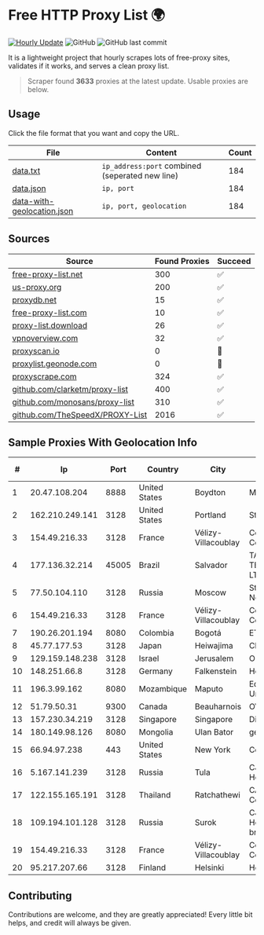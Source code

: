 
# Free HTTP Proxy List 🌍

[![Hourly Update](https://github.com/mertguvencli/http-proxy-list/actions/workflows/main.yml/badge.svg?branch=main)](https://github.com/mertguvencli/http-proxy-list/actions/workflows/main.yml)
![GitHub](https://img.shields.io/github/license/mertguvencli/http-proxy-list)
![GitHub last commit](https://img.shields.io/github/last-commit/mertguvencli/http-proxy-list)

It is a lightweight project that hourly scrapes lots of free-proxy sites, validates if it works, and serves a clean proxy list.


> Scraper found **3633** proxies at the latest update. Usable proxies are below.

## Usage

Click the file format that you want and copy the URL.


|File|Content|Count|
|----|-------|-----|
|[data.txt](https://raw.githubusercontent.com/mertguvencli/http-proxy-list/main/proxy-list/data.txt)|`ip_address:port` combined (seperated new line)|184|
|[data.json](https://raw.githubusercontent.com/mertguvencli/http-proxy-list/main/proxy-list/data.json)|`ip, port`|184|
|[data-with-geolocation.json](https://raw.githubusercontent.com/mertguvencli/http-proxy-list/main/proxy-list/data-with-geolocation.json)|`ip, port, geolocation`|184|

## Sources

|Source|Found Proxies|Succeed|
|------|-------------|-------|
|[free-proxy-list.net](https://free-proxy-list.net)|300|✅|
|[us-proxy.org](https://www.us-proxy.org)|200|✅|
|[proxydb.net](http://proxydb.net)|15|✅|
|[free-proxy-list.com](https://free-proxy-list.com/?page=&port=&type%5B%5D=http&type%5B%5D=https&up_time=0&search=Search)|10|✅|
|[proxy-list.download](https://www.proxy-list.download/HTTP)|26|✅|
|[vpnoverview.com](https://vpnoverview.com/privacy/anonymous-browsing/free-proxy-servers)|32|✅|
|[proxyscan.io](https://www.proxyscan.io)|0|🚫|
|[proxylist.geonode.com](https://proxylist.geonode.com/api/proxy-list?limit=300&page=1&sort_by=lastChecked&sort_type=desc&protocols=http,https)|0|🚫|
|[proxyscrape.com](https://api.proxyscrape.com/v2/?request=displayproxies&protocol=http&timeout=10000&country=all&ssl=all&anonymity=all)|324|✅|
|[github.com/clarketm/proxy-list](https://raw.githubusercontent.com/clarketm/proxy-list/master/proxy-list-raw.txt)|400|✅|
|[github.com/monosans/proxy-list](https://raw.githubusercontent.com/monosans/proxy-list/main/proxies/http.txt)|310|✅|
|[github.com/TheSpeedX/PROXY-List](https://raw.githubusercontent.com/TheSpeedX/PROXY-List/master/http.txt)|2016|✅|


## Sample Proxies With Geolocation Info

|#|Ip|Port|Country|City|Internet Service Provider|
|-|--|----|-------|----|-------------------------|
|1|20.47.108.204|8888|United States|Boydton|Microsoft Corporation|
|2|162.210.249.141|3128|United States|Portland|Stealthy Hosting|
|3|154.49.216.33|3128|France|Vélizy-Villacoublay|Cogent Communications|
|4|177.136.32.214|45005|Brazil|Salvador|TASCOM TELECOMUNICAÔÔES LTDA|
|5|77.50.104.110|3128|Russia|Moscow|StarLink Telecom Network|
|6|154.49.216.33|3128|France|Vélizy-Villacoublay|Cogent Communications|
|7|190.26.201.194|8080|Colombia|Bogotá|ETB - Colombia|
|8|45.77.177.53|3128|Japan|Heiwajima|Choopa|
|9|129.159.148.238|3128|Israel|Jerusalem|Oracle Corporation|
|10|148.251.66.8|3128|Germany|Falkenstein|Hetzner Online GmbH|
|11|196.3.99.162|8080|Mozambique|Maputo|Eduardo Mondlane University|
|12|51.79.50.31|9300|Canada|Beauharnois|OVH SAS|
|13|157.230.34.219|3128|Singapore|Singapore|DigitalOcean, LLC|
|14|180.149.98.126|8080|Mongolia|Ulan Bator|gemnet subnetwork|
|15|66.94.97.238|443|United States|New York|Contabo Inc.|
|16|5.167.141.239|3128|Russia|Tula|CJSC "ER-Telecom Holding" Tula branch|
|17|122.155.165.191|3128|Thailand|Ratchathewi|CAT Telecom Public Company Limited|
|18|109.194.101.128|3128|Russia|Surok|CJSC "ER-Telecom Holding" Yoshkar-Ola branch|
|19|154.49.216.33|3128|France|Vélizy-Villacoublay|Cogent Communications|
|20|95.217.207.66|3128|Finland|Helsinki|Hetzner Online GmbH|



## Contributing

Contributions are welcome, and they are greatly appreciated! Every
little bit helps, and credit will always be given.


